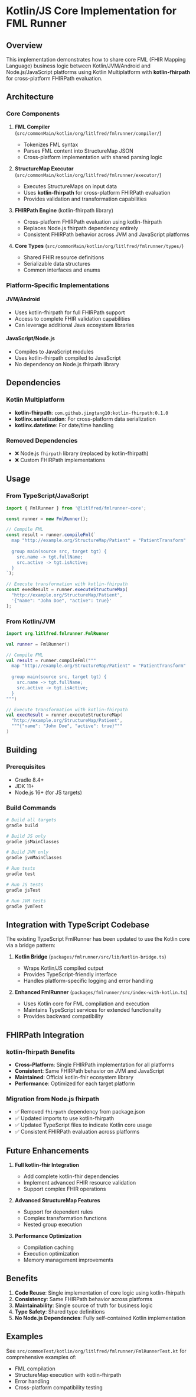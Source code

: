 # Kotlin/JS Core Implementation for FML Runner

## Overview

This implementation demonstrates how to share core FML (FHIR Mapping Language) business logic between Kotlin/JVM/Android and Node.js/JavaScript platforms using Kotlin Multiplatform with **kotlin-fhirpath** for cross-platform FHIRPath evaluation.

## Architecture

### Core Components

1. **FML Compiler** (`src/commonMain/kotlin/org/litlfred/fmlrunner/compiler/`)
   - Tokenizes FML syntax
   - Parses FML content into StructureMap JSON
   - Cross-platform implementation with shared parsing logic

2. **StructureMap Executor** (`src/commonMain/kotlin/org/litlfred/fmlrunner/executor/`)
   - Executes StructureMaps on input data
   - Uses **kotlin-fhirpath** for cross-platform FHIRPath evaluation
   - Provides validation and transformation capabilities

3. **FHIRPath Engine** (kotlin-fhirpath library)
   - Cross-platform FHIRPath evaluation using kotlin-fhirpath
   - Replaces Node.js fhirpath dependency entirely
   - Consistent FHIRPath behavior across JVM and JavaScript platforms

4. **Core Types** (`src/commonMain/kotlin/org/litlfred/fmlrunner/types/`)
   - Shared FHIR resource definitions
   - Serializable data structures
   - Common interfaces and enums

### Platform-Specific Implementations

#### JVM/Android
- Uses kotlin-fhirpath for full FHIRPath support
- Access to complete FHIR validation capabilities
- Can leverage additional Java ecosystem libraries

#### JavaScript/Node.js
- Compiles to JavaScript modules
- Uses kotlin-fhirpath compiled to JavaScript
- No dependency on Node.js fhirpath library

## Dependencies

### Kotlin Multiplatform
- **kotlin-fhirpath**: `com.github.jingtang10:kotlin-fhirpath:0.1.0`
- **kotlinx.serialization**: For cross-platform data serialization
- **kotlinx.datetime**: For date/time handling

### Removed Dependencies
- ❌ Node.js `fhirpath` library (replaced by kotlin-fhirpath)
- ❌ Custom FHIRPath implementations

## Usage

### From TypeScript/JavaScript

```typescript
import { FmlRunner } from '@litlfred/fmlrunner-core';

const runner = new FmlRunner();

// Compile FML
const result = runner.compileFml(`
  map "http://example.org/StructureMap/Patient" = "PatientTransform"
  
  group main(source src, target tgt) {
    src.name -> tgt.fullName;
    src.active -> tgt.isActive;
  }
`);

// Execute transformation with kotlin-fhirpath
const execResult = runner.executeStructureMap(
  "http://example.org/StructureMap/Patient",
  '{"name": "John Doe", "active": true}'
);
```

### From Kotlin/JVM

```kotlin
import org.litlfred.fmlrunner.FmlRunner

val runner = FmlRunner()

// Compile FML
val result = runner.compileFml("""
  map "http://example.org/StructureMap/Patient" = "PatientTransform"
  
  group main(source src, target tgt) {
    src.name -> tgt.fullName;
    src.active -> tgt.isActive;
  }
""")

// Execute transformation with kotlin-fhirpath
val execResult = runner.executeStructureMap(
  "http://example.org/StructureMap/Patient",
  """{"name": "John Doe", "active": true}"""
)
```

## Building

### Prerequisites
- Gradle 8.4+
- JDK 11+
- Node.js 16+ (for JS targets)

### Build Commands

```bash
# Build all targets
gradle build

# Build JS only
gradle jsMainClasses

# Build JVM only
gradle jvmMainClasses

# Run tests
gradle test

# Run JS tests
gradle jsTest

# Run JVM tests
gradle jvmTest
```

## Integration with TypeScript Codebase

The existing TypeScript FmlRunner has been updated to use the Kotlin core via a bridge pattern:

1. **Kotlin Bridge** (`packages/fmlrunner/src/lib/kotlin-bridge.ts`)
   - Wraps Kotlin/JS compiled output
   - Provides TypeScript-friendly interface
   - Handles platform-specific logging and error handling

2. **Enhanced FmlRunner** (`packages/fmlrunner/src/index-with-kotlin.ts`)
   - Uses Kotlin core for FML compilation and execution
   - Maintains TypeScript services for extended functionality
   - Provides backward compatibility

## FHIRPath Integration

### kotlin-fhirpath Benefits
- **Cross-Platform**: Single FHIRPath implementation for all platforms
- **Consistent**: Same FHIRPath behavior on JVM and JavaScript
- **Maintained**: Official kotlin-fhir ecosystem library
- **Performance**: Optimized for each target platform

### Migration from Node.js fhirpath
- ✅ Removed `fhirpath` dependency from package.json
- ✅ Updated imports to use kotlin-fhirpath
- ✅ Updated TypeScript files to indicate Kotlin core usage
- ✅ Consistent FHIRPath evaluation across platforms

## Future Enhancements

1. **Full kotlin-fhir Integration**
   - Add complete kotlin-fhir dependencies
   - Implement advanced FHIR resource validation
   - Support complex FHIR operations

2. **Advanced StructureMap Features**
   - Support for dependent rules
   - Complex transformation functions
   - Nested group execution

3. **Performance Optimization**
   - Compilation caching
   - Execution optimization
   - Memory management improvements

## Benefits

1. **Code Reuse**: Single implementation of core logic using kotlin-fhirpath
2. **Consistency**: Same FHIRPath behavior across platforms
3. **Maintainability**: Single source of truth for business logic
4. **Type Safety**: Shared type definitions
5. **No Node.js Dependencies**: Fully self-contained Kotlin implementation

## Examples

See `src/commonTest/kotlin/org/litlfred/fmlrunner/FmlRunnerTest.kt` for comprehensive examples of:
- FML compilation
- StructureMap execution with kotlin-fhirpath
- Error handling
- Cross-platform compatibility testing
